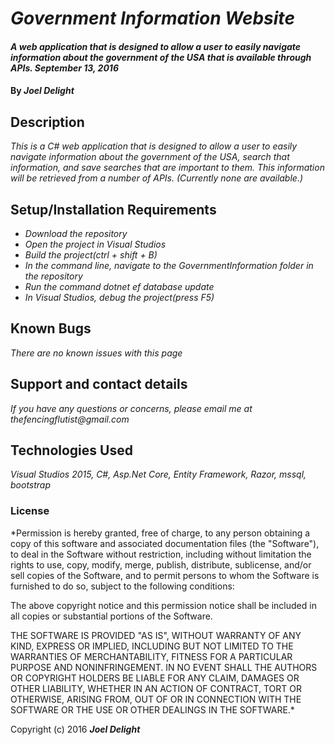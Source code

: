 # _Government Information Website_

#### _A web application that is designed to allow a user to easily navigate information about the government of the USA that is available through APIs. September 13, 2016_

#### By _**Joel Delight**_

## Description

_This is a C# web application that is designed to allow a user to easily navigate information about the government of the USA, search that information, and save searches that are important to them. This information will be retrieved from a number of APIs. (Currently none are available.)_

## Setup/Installation Requirements

* _Download the repository_
* _Open the project in Visual Studios_
* _Build the project(ctrl + shift + B)_
* _In the command line, navigate to the GovernmentInformation folder in the repository_
* _Run the command dotnet ef database update_
* _In Visual Studios, debug the project(press F5)_

## Known Bugs

_There are no known issues with this page_

## Support and contact details

_If you have any questions or concerns, please email me at thefencingflutist@gmail.com_


## Technologies Used

_Visual Studios 2015, C#, Asp.Net Core, Entity Framework, Razor, mssql, bootstrap_

### License

*Permission is hereby granted, free of charge, to any person obtaining a copy
of this software and associated documentation files (the "Software"), to deal
in the Software without restriction, including without limitation the rights
to use, copy, modify, merge, publish, distribute, sublicense, and/or sell
copies of the Software, and to permit persons to whom the Software is
furnished to do so, subject to the following conditions:

The above copyright notice and this permission notice shall be included in all
copies or substantial portions of the Software.

THE SOFTWARE IS PROVIDED "AS IS", WITHOUT WARRANTY OF ANY KIND, EXPRESS OR
IMPLIED, INCLUDING BUT NOT LIMITED TO THE WARRANTIES OF MERCHANTABILITY,
FITNESS FOR A PARTICULAR PURPOSE AND NONINFRINGEMENT. IN NO EVENT SHALL THE
AUTHORS OR COPYRIGHT HOLDERS BE LIABLE FOR ANY CLAIM, DAMAGES OR OTHER
LIABILITY, WHETHER IN AN ACTION OF CONTRACT, TORT OR OTHERWISE, ARISING FROM,
OUT OF OR IN CONNECTION WITH THE SOFTWARE OR THE USE OR OTHER DEALINGS IN THE
SOFTWARE.*

Copyright (c) 2016 **_Joel Delight_**

